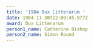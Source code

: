```yaml
---
title: '1984 Dux Litterarum '
date: 1984-11-30T22:09:45.977Z
award: Dux Litterarum
person1_name: Catherine Bishop
person2_name: Simon Round
---
```


